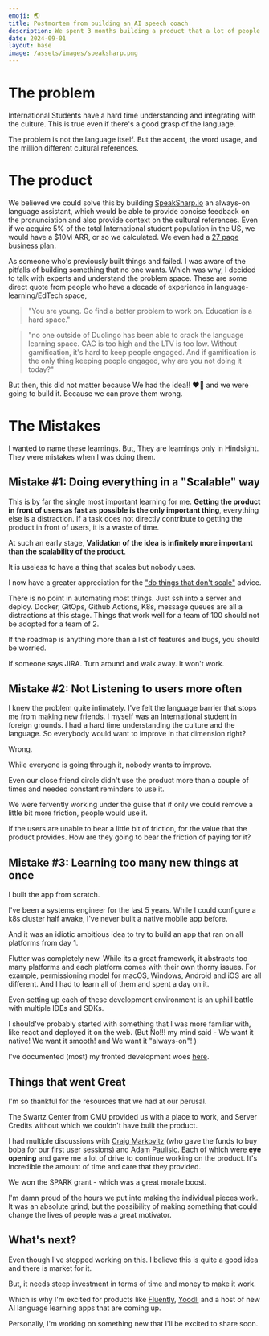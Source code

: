 ```yaml
---
emoji: 🌏
title: Postmortem from building an AI speech coach 
description: We spent 3 months building a product that a lot of people wanted, but nobody used. These are all my learnings from doing 15 expert discussions and 50 user sessions.
date: 2024-09-01
layout: base
image: /assets/images/speaksharp.png
---
```



# The problem

International Students have a hard time understanding and integrating with the culture.
This is true even if there's a good grasp of the language. 

The problem is not the language itself. But the accent, the word usage, and the million different cultural references.

# The product

We believed we could solve this by building [SpeakSharp.io](https://speaksharp.io) an always-on language assistant, which would be able to provide concise feedback on the pronunciation and also provide context on the cultural references. Even if we acquire 5% of the total International student population in the US, we would have a $10M ARR, or so we calculated. We even had a [27 page business plan](https://docs.google.com/document/d/1VEPdhb_0AGbCJ7LVRn0hYCTi5gdUGs2PXwKDYX9Czj0/edit?usp=sharing).

As someone who's previously built things and failed. I was aware of the pitfalls of building something that no one wants. Which was why, I decided to talk with experts and understand the problem space. These are some direct quote from people who have a decade of experience in language-learning/EdTech space,

> "You are young. Go find a better problem to work on. Education is a hard space." 

> "no one outside of Duolingo has been able to crack the language learning space. CAC is too high and the LTV is too low. Without gamification, it's hard to keep people engaged. And if gamification is the only thing keeping people engaged, why are you not doing it today?" 


But then, this did not matter because We had the idea!! ❤️‍🔥 and we were going to build it. Because we can prove them wrong.

# The Mistakes

I wanted to name these learnings. But, They are learnings only in Hindsight. They were mistakes when I was doing them.

## Mistake #1: Doing everything in a "Scalable" way


This is by far the single most important learning for me. __Getting the product in front of users as fast as possible is the only important thing__, everything else is a distraction.
If a task does not directly contribute to getting the product in front of users, it is a waste of time.


At such an early stage, __Validation of the idea is infinitely more important than the scalability of the product__.

It is useless to have a thing that scales but nobody uses.

I now have a greater appreciation for the ["do things that don't scale"](https://paulgraham.com/ds.html) advice.

There is no point in automating most things. Just ssh into a server and deploy. Docker, GitOps, Github Actions, K8s, message queues are all a distractions at this stage. Things that work well for a team of 100 should not be adopted for a team of 2.

If the roadmap is anything more than a list of features and bugs, you should be worried.

If someone says JIRA. Turn around and walk away. It won't work.

## Mistake #2: Not Listening to users more often

I knew the problem quite intimately. I've felt the language barrier that stops me from making new friends. I myself was an International student in foreign grounds. I had a hard time understanding the culture and the language. So everybody would want to improve in that dimension right?

Wrong.

While everyone is going through it, nobody wants to improve.

Even our close friend circle didn't use the product more than a couple of times and needed constant reminders to use it.

We were fervently working under the guise that if only we could remove a little bit more friction, people would use it.

If the users are unable to bear a little bit of friction, for the value that the product provides. How are they going to bear the friction of paying for it?


## Mistake #3: Learning too many new things at once

I built the app from scratch.

I've been a systems engineer for the last 5 years. While I could configure a k8s cluster half awake, I've never built a native mobile app before.

And it was an idiotic ambitious idea to try to build an app that ran on all platforms from day 1.

Flutter was completely new. While its a great framework, it abstracts too many platforms and each platform comes with their own thorny issues. For example, permissioning model for macOS, Windows, Android and iOS are all different. And I had to learn all of them and spent a day on it.

Even setting up each of these development environment is an uphill battle with multiple IDEs and SDKs.

I should've probably started with something that I was more familiar with, like react and deployed it on the web. (But No!!! my mind said - We want it native! We want it smooth! and We want it "always-on"! )

I've documented (most)  my fronted development woes [here](/tech/bugs/frontend).


## Things that went Great

I'm so thankful for the resources that we had at our perusal.

The Swartz Center from CMU provided us with a place to work, and Server Credits without which we couldn't have built the product.

I had multiple discussions with [Craig Markovitz](https://www.linkedin.com/in/markovitzcraig/)  (who gave the funds to buy boba for our first user sessions) and [Adam Paulisic](https://www.linkedin.com/in/paulisick/). Each of which were __eye opening__ and gave me a lot of drive to continue working on the product. It's incredible the amount of time and care that they provided.

We won the SPARK grant - which was a great morale boost.

I'm damn proud of the hours we put into making the individual pieces work. It was an absolute grind, but the possibility of making something that could change the lives of people was a great motivator.


## What's next?

Even though I've stopped working on this. I believe this is quite a good idea and there is market for it.

But, it needs steep investment in terms of time and money to make it work.

Which is why I'm excited for products like [Fluently](https://getfluently.app/), [Yoodli](https://yoodli.ai/) and a host of new AI language learning apps that are coming up.

Personally, I'm working on something new that I'll be excited to share soon.